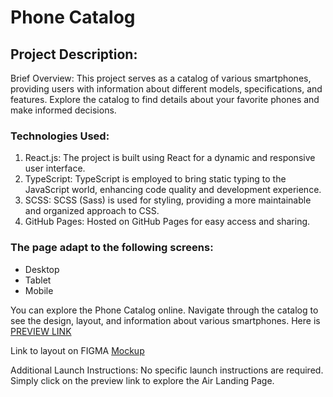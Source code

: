 # Phone Catalog

## Project Description:

Brief Overview:
This project serves as a catalog of various smartphones, providing users with information about different models, specifications, and features. Explore the catalog to find details about your favorite phones and make informed decisions.

### Technologies Used:
1. React.js: The project is built using React for a dynamic and responsive user interface.
2. TypeScript: TypeScript is employed to bring static typing to the JavaScript world, enhancing code quality and development experience.
3. SCSS: SCSS (Sass) is used for styling, providing a more maintainable and organized approach to CSS.
4. GitHub Pages: Hosted on GitHub Pages for easy access and sharing.

### The page adapt to the following screens:
- Desktop
- Tablet
- Mobile

You can explore the Phone Catalog online. Navigate through the catalog to see the design, layout, and information about various smartphones.
Here is [PREVIEW LINK](https://nataliiahen.github.io/phone-catalog/)

Link to layout on FIGMA
[Mockup](https://www.figma.com/file/uEetgWenSRxk9jgiym6Yzp/Phone-catalog-redesign?node-id=1%3A2)

Additional Launch Instructions:
No specific launch instructions are required. Simply click on the preview link to explore the Air Landing Page.
